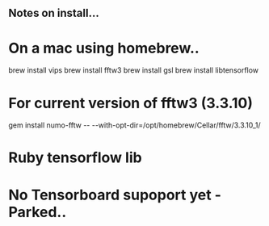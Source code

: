 ## Notes on install...

# On a mac using homebrew..

brew install vips
brew install fftw3
brew install gsl
brew install libtensorflow


# For current version of fftw3 (3.3.10)
gem install numo-fftw -- --with-opt-dir=/opt/homebrew/Cellar/fftw/3.3.10_1/

# Ruby tensorflow lib
# No Tensorboard supoport yet - Parked..
